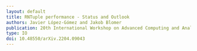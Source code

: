 ```yaml
---
layout: default
title: RNTuple performance - Status and Outlook
authors: Javier López-Gómez and Jakob Blomer
publication: 20th International Workshop on Advanced Computing and Analysis Techniques in Physics Research (ACAT 2021)
type: IO
doi: 10.48550/arXiv.2204.09043
---
```

